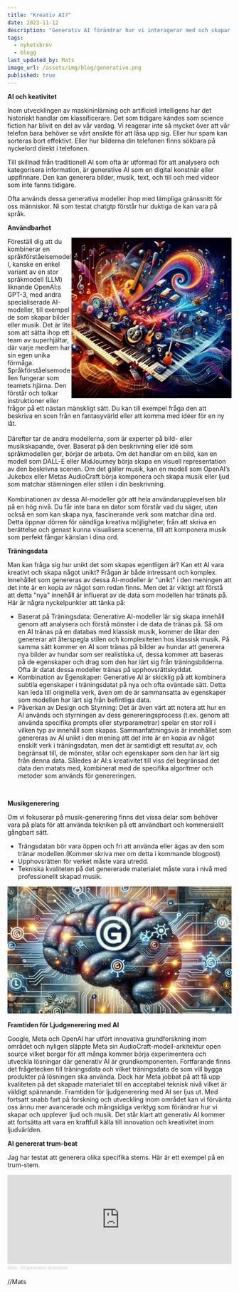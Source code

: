 ```yaml
---
title: "Kreativ AI?"
date: 2023-11-12
description: "Generativ AI förändrar hur vi interagerar med och skapar digitalt innehåll"
tags:
  - nyhetsbrev
  - blogg
last_updated_by: Mats
image_url: /assets/img/blog/generative.png
published: true
---
```


**AI och keativitet**

Inom utvecklingen av maskininlärning och artificiell intelligens har det historiskt handlar om klassificerare. Det som tidigare kändes som science fiction har blivit en del av vår vardag.  Vi reagerar inte så mycket över att vår telefon bara behöver se vårt ansikte för att låsa upp sig. Eller hur spam kan sorteras bort effektivt. Eller hur bilderna din telefonen finns sökbara på nyckelord direkt i telefonen.

Till skillnad från traditionell AI som ofta är utformad för att analysera och kategorisera information, är generative AI som en digital konstnär eller uppfinnare. Den kan generera bilder, musik, text, och till och med videor som inte fanns tidigare.

Ofta används dessa generativa modeller ihop med lämpliga gränssnitt för oss människor. Ni som testat chatgtp förstår hur duktiga de kan vara på språk. 
<br/>

**Användbarhet**

<img align="right" src="/assets/img/blog/music.png" width="360"/> Föreställ dig att du kombinerar en språkförståelsemodell, kanske en enkel variant av en stor språkmodell (LLM) liknande OpenAI:s GPT-3, med andra specialiserade AI-modeller, till exempel de som skapar bilder eller musik. Det är lite som att sätta ihop ett team av superhjältar, där varje medlem har sin egen unika förmåga.
Språkförståelsemodellen fungerar som teamets hjärna. Den förstår och tolkar instruktioner eller frågor på ett nästan mänskligt sätt. Du kan till exempel fråga den att beskriva en scen från en fantasyvärld eller att komma med idéer för en ny låt.<br/><br/>
Därefter tar de andra modellerna, som är experter på bild- eller musikskapande, över. Baserat på den beskrivning eller idé som språkmodellen ger, börjar de arbeta. Om det handlar om en bild, kan en modell som DALL-E eller MidJourney börja skapa en visuell representation av den beskrivna scenen. Om det gäller musik, kan en modell som OpenAI’s Jukebox eller Metas AudioCraft börja komponera och skapa musik eller ljud som matchar stämningen eller stilen i din beskrivning.<br/><br/>
Kombinationen av dessa AI-modeller gör att hela användarupplevelsen blir på en hög nivå. Du får inte bara en dator som förstår vad du säger, utan också en som kan skapa nya, fascinerande verk som matchar dina ord. Detta öppnar dörren för oändliga kreativa möjligheter, från att skriva en berättelse och genast kunna visualisera scenerna, till att komponera musik som perfekt fångar känslan i dina ord.
<br/>

**Träningsdata**

Man kan fråga sig hur unikt det som skapas egentligen är? Kan ett AI vara kreativt och skapa något unikt?  Frågan är både intressant och komplex. Innehållet som genereras av dessa AI-modeller är "unikt" i den meningen att det inte är en kopia av något som redan finns. Men det är viktigt att förstå att detta "nya" innehåll är influerat av de data som modellen har tränats på. Här är några nyckelpunkter att tänka på:

* Baserat på Träningsdata: Generative AI-modeller lär sig skapa innehåll genom att analysera och förstå mönster i de data de tränas på. Så om en AI tränas på en databas med klassisk musik, kommer de låtar den genererar att återspegla stilen och komplexiteten hos klassisk musik. På samma sätt kommer en AI som tränas på bilder av hundar att generera nya bilder av hundar som ser realistiska ut, dessa kommer att baseras på de egenskaper och drag som den har lärt sig från träningsbilderna. Ofta är datat dessa modeller tränas på upphovsrättskyddat.
* Kombination av Egenskaper: Generative AI är skicklig på att kombinera subtila egenskaper i träningsdatat på nya och ofta oväntade sätt. Detta kan leda till originella verk,  även om de är sammansatta av egenskaper som modellen har lärt sig från befintliga data. 
* Påverkan av Design och Styrning: Det är även värt att notera att hur en AI används och styrningen av dess genereringsprocess (t.ex. genom att använda specifika prompts eller styrparametrar) spelar en stor roll i vilken typ av innehåll som skapas.
Sammanfattningsvis är innehållet som genereras av AI unikt i den mening att det inte är en kopia av något enskilt verk i träningsdatan, men det är samtidigt ett resultat av, och begränsat till, de mönster, stilar och egenskaper som den har lärt sig från denna data. Således är AI:s kreativitet till viss del begränsad det data den matats med, kombinerat med de specifika algoritmer och metoder som används för genereringen.
<br/>

**Musikgenerering**

Om vi fokuserar på musik-generering finns det vissa delar som behöver vara på plats för att använda tekniken på ett användbart och kommersiellt gångbart sätt.

* Trängsdatan bör vara öppen och fri att använda eller ägas av den som tränar modellen.(Kommer skriva mer om detta i kommande blogpost)
* Upphovsrätten för verket måste vara utredd.
* Tekniska kvaliteten på det genererade materialet måste vara i nivå med professionellt skapad musik.

<img src="/assets/img/blog/generative.png"/>
<br/>

**Framtiden för Ljudgenerering med AI**

Google, Meta och OpenAI har utfört innovativa grundforskning inom området och nyligen släppte Meta sin AudioCraft-modell-arkitektur open source vilket borgar för att många kommer börja experimentera och utveckla lösningar där generativ AI är grundkomponenten. Fortfarande finns det frågetecken till träningsdata och vilket träningsdata de som vill bygga produkter på lösningen ska använda. Dock har Meta jobbat på att få upp kvaliteten på det skapade materialet till en acceptabel teknisk nivå vilket är väldigt spännande.
Framtiden för ljudgenerering med AI ser ljus ut. Med fortsatt snabb fart på forskning och utveckling inom området kan vi förvänta oss ännu mer avancerade och mångsidiga verktyg som förändrar hur vi skapar och upplever ljud och musik. Det står klart att generativ AI kommer att fortsätta att vara en kraftfull källa till innovation och kreativitet inom ljudvärlden.

**AI genererat trum-beat**


Jag har testat att generera olika specifika stems. Här är ett exempel på en trum-stem.<br/> 

<iframe width="100%" height="200" scrolling="no" frameborder="no" allow="autoplay" src="https://w.soundcloud.com/player/?url=https%3A//api.soundcloud.com/tracks/1664561778&color=%23645464&auto_play=false&hide_related=false&show_comments=true&show_user=true&show_reposts=false&show_teaser=true&visual=true"></iframe><div style="font-size: 10px; color: #cccccc;line-break: anywhere;word-break: normal;overflow: hidden;white-space: nowrap;text-overflow: ellipsis; font-family: Interstate,Lucida Grande,Lucida Sans Unicode,Lucida Sans,Garuda,Verdana,Tahoma,sans-serif;font-weight: 100;"><a href="https://soundcloud.com/mats-ygfors" title="Mats" target="_blank" style="color: #cccccc; text-decoration: none;">Mats</a> · <a href="https://soundcloud.com/mats-ygfors/ai-generated-drumstem" title="AI generated drumstem" target="_blank" style="color: #cccccc; text-decoration: none;">AI generated drumstem</a></div>


<br/>
//Mats
